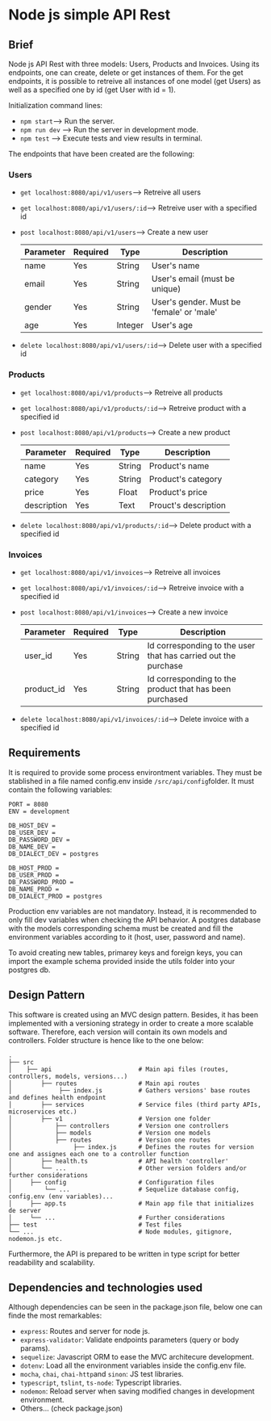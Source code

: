 # Node js simple API Rest

## Brief

Node js API Rest with three models: Users, Products and Invoices. Using its endpoints, one can create, delete or get instances of them. For the get endpoints, it is possible to retreive all instances of one model (get Users) as well as a specified one by id (get User with id = 1).

Initialization command lines:

 * `npm start`--> Run the server.
 * `npm run dev` --> Run the server in development mode.
 * `npm test` --> Execute tests and view results in terminal.

The endpoints that have been created are the following:

  ### Users

  * `get localhost:8080/api/v1/users`--> Retreive all users
  
  * `get localhost:8080/api/v1/users/:id`--> Retreive user with a specified id
  
  * `post localhost:8080/api/v1/users`--> Create a new user
  
     |   Parameter   | Required |  Type  |  Description  |
     | ------------- | ------------- | ------------- | ------------- |
     | name | Yes |  String  |  User's name  |  
     | email | Yes |  String  |  User's email (must be unique)  |  
     | gender | Yes |  String  |  User's gender. Must be 'female' or 'male'  |  
     | age | Yes |  Integer  |  User's age  |
     
  * `delete localhost:8080/api/v1/users/:id`--> Delete user with a specified id
  
  ### Products
  
  * `get localhost:8080/api/v1/products`--> Retreive all products
  
  * `get localhost:8080/api/v1/products/:id`--> Retreive product with a specified id
  
  * `post localhost:8080/api/v1/products`--> Create a new product
  
     |   Parameter   | Required |  Type  |  Description  |
     | ------------- | ------------- | ------------- | ------------- |
     | name | Yes |  String  |  Product's name  |  
     | category | Yes |  String  |  Product's category  |  
     | price | Yes |  Float  |  Product's price  |  
     | description | Yes |  Text  |  Prouct's description  |
     
  * `delete localhost:8080/api/v1/products/:id`--> Delete product with a specified id
  
  ### Invoices
  
  * `get localhost:8080/api/v1/invoices`--> Retreive all invoices
  
  * `get localhost:8080/api/v1/invoices/:id`--> Retreive invoice with a specified id
  
  * `post localhost:8080/api/v1/invoices`--> Create a new invoice
  
     |   Parameter   | Required |  Type  |  Description  |
     | ------------- | ------------- | ------------- | ------------- |
     | user_id | Yes |  String  |  Id corresponding to the user that has carried out the purchase  |  
     | product_id | Yes |  String  |  Id corresponding to the product that has been purchased  |  
     
  * `delete localhost:8080/api/v1/invoices/:id`--> Delete invoice with a specified id
  
## Requirements

It is required to provide some process environtment variables. They must be stablished in a file named config.env inside `/src/api/config`folder. It must contain the following variables:

```
PORT = 8080
ENV = development

DB_HOST_DEV =
DB_USER_DEV =
DB_PASSWORD_DEV =
DB_NAME_DEV =
DB_DIALECT_DEV = postgres

DB_HOST_PROD =
DB_USER_PROD =
DB_PASSWORD_PROD =
DB_NAME_PROD =
DB_DIALECT_PROD = postgres
```
Production env variables are not mandatory. Instead, it is recommended to only fill dev variables when checking the API behavior. A postgres database with the models corresponding schema must be created and fill the environment variables according to it (host, user, password and name).

To avoid creating new tables, primarey keys and foreign keys, you can import the example schema provided inside the utils folder into your postgres db. 

## Design Pattern

This software is created using an MVC design pattern. Besides, it has been implemented with a versioning strategy in order to create a more scalable software. Therefore, each version will contain its own models and controllers. Folder structure is hence like to the one below: 

```
.
├── src
│    ├── api                        # Main api files (routes, controllers, models, versions...)                       
│        ├── routes                 # Main api routes
│             ├── index.js          # Gathers versions' base routes and defines health endpoint                    
│        ├── services               # Service files (third party APIs, microservices etc.)
│        ├── v1                     # Version one folder
│            ├── controllers        # Version one controllers
│            ├── models             # Version one models
│            ├── routes             # Version one routes
│                 ├── index.js      # Defines the routes for version one and assignes each one to a controller function
│        ├── health.ts              # API health 'controller'
│        └── ...                    # Other version folders and/or further considerations
│     ├── config                    # Configuration files
│         └── ...                   # Sequelize database config, config.env (env variables)...
│     ├── app.ts                    # Main app file that initializes de server
│     └── ...                       # Further considerations
├── test                            # Test files
└── ...                             # Node modules, gitignore, nodemon.js etc.
```

Furthermore, the API is prepared to be written in type script for better readability and scalability. 

## Dependencies and technologies used

Although dependencies can be seen in the package.json file, below one can finde the most remarkables:

 * `express`: Routes and server for node js.
 * `express-validator`: Validate endpoints parameters (query or body params).
 * `sequelize`: Javascript ORM to ease the MVC architecure development.
 * `dotenv`: Load all the environment variables inside the config.env file.
 * `mocha`, `chai`, `chai-http`and `sinon`: JS test libraries.
 * `typescript`, `tslint`, `ts-node`: Typescript libraries.
 * `nodemon`: Reload server when saving modified changes in development environment.
 * Others... (check package.json)
 
